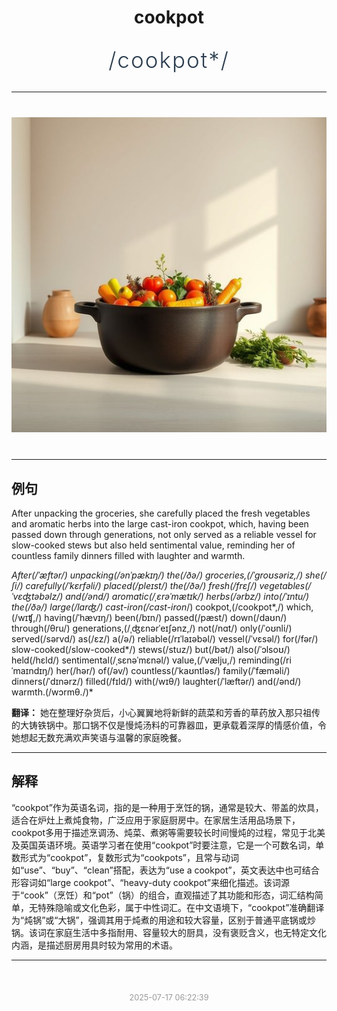 <div align="center">

# cookpot

<div style="margin: 30px 0;">
<h1 style="font-size: 2.5em; font-weight: 300; letter-spacing: 2px; margin: 0; color: #2c3e50;">
/cookpot*/
</h1>
</div>

</div>

---

<div align="center" style="margin: 40px 0;">

![cookpot](images/cookpot.png)

</div>

---

## 例句

After unpacking the groceries, she carefully placed the fresh vegetables and aromatic herbs into the large cast-iron cookpot, which, having been passed down through generations, not only served as a reliable vessel for slow-cooked stews but also held sentimental value, reminding her of countless family dinners filled with laughter and warmth.

*After(/ˈæftər/) unpacking(/ənˈpækɪŋ/) the(/ðə/) groceries,(/ˈgroʊsəriz,/) she(/ʃi/) carefully(/ˈkɛrfəli/) placed(/pleɪst/) the(/ðə/) fresh(/frɛʃ/) vegetables(/ˈvɛʤtəbəlz/) and(/ənd/) aromatic(/ˌɛrəˈmætɪk/) herbs(/ərbz/) into(/ˈɪntu/) the(/ðə/) large(/lɑrʤ/) cast-iron(/cast-iron*/) cookpot,(/cookpot*,/) which,(/wɪʧ,/) having(/ˈhævɪŋ/) been(/bɪn/) passed(/pæst/) down(/daʊn/) through(/θru/) generations,(/ˌʤɛnərˈeɪʃənz,/) not(/nɑt/) only(/ˈoʊnli/) served(/sərvd/) as(/ɛz/) a(/ə/) reliable(/rɪˈlaɪəbəl/) vessel(/ˈvɛsəl/) for(/fər/) slow-cooked(/slow-cooked*/) stews(/stuz/) but(/bət/) also(/ˈɔlsoʊ/) held(/hɛld/) sentimental(/ˌsɛnəˈmɛnəl/) value,(/ˈvælju,/) reminding(/riˈmaɪndɪŋ/) her(/hər/) of(/əv/) countless(/ˈkaʊntləs/) family(/ˈfæməli/) dinners(/ˈdɪnərz/) filled(/fɪld/) with(/wɪθ/) laughter(/ˈlæftər/) and(/ənd/) warmth.(/wɔrmθ./)*

**翻译：** 她在整理好杂货后，小心翼翼地将新鲜的蔬菜和芳香的草药放入那只祖传的大铸铁锅中。那口锅不仅是慢炖汤料的可靠器皿，更承载着深厚的情感价值，令她想起无数充满欢声笑语与温馨的家庭晚餐。

---

## 解释

“cookpot”作为英语名词，指的是一种用于烹饪的锅，通常是较大、带盖的炊具，适合在炉灶上煮炖食物，广泛应用于家庭厨房中。在家居生活用品场景下，cookpot多用于描述烹调汤、炖菜、煮粥等需要较长时间慢炖的过程，常见于北美及英国英语环境。英语学习者在使用“cookpot”时要注意，它是一个可数名词，单数形式为“cookpot”，复数形式为“cookpots”，且常与动词如“use”、“buy”、“clean”搭配，表达为“use a cookpot”，英文表达中也可结合形容词如“large cookpot”、“heavy-duty cookpot”来细化描述。该词源于“cook”（烹饪）和“pot”（锅）的组合，直观描述了其功能和形态，词汇结构简单，无特殊隐喻或文化色彩，属于中性词汇。在中文语境下，“cookpot”准确翻译为“炖锅”或“大锅”，强调其用于炖煮的用途和较大容量，区别于普通平底锅或炒锅。该词在家庭生活中多指耐用、容量较大的厨具，没有褒贬含义，也无特定文化内涵，是描述厨房用具时较为常用的术语。


---

<div align="center" style="margin-top: 50px;">
<small style="color: #999; font-size: 0.9em;">2025-07-17 06:22:39</small>
</div>
